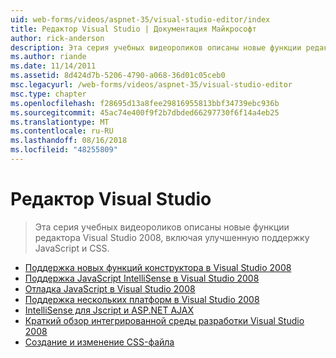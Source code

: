 ```yaml
---
uid: web-forms/videos/aspnet-35/visual-studio-editor/index
title: Редактор Visual Studio | Документация Майкрософт
author: rick-anderson
description: Эта серия учебных видеороликов описаны новые функции редактора Visual Studio 2008, включая улучшенную поддержку JavaScript и CSS.
ms.author: riande
ms.date: 11/14/2011
ms.assetid: 8d424d7b-5206-4790-a068-36d01c05ceb0
msc.legacyurl: /web-forms/videos/aspnet-35/visual-studio-editor
msc.type: chapter
ms.openlocfilehash: f28695d13a8fee29816955813bbf34739ebc936b
ms.sourcegitcommit: 45ac74e400f9f2b7dbded66297730f6f14a4eb25
ms.translationtype: MT
ms.contentlocale: ru-RU
ms.lasthandoff: 08/16/2018
ms.locfileid: "48255809"
---
```

<a name="visual-studio-editor"></a>Редактор Visual Studio
====================
> Эта серия учебных видеороликов описаны новые функции редактора Visual Studio 2008, включая улучшенную поддержку JavaScript и CSS.


- [Поддержка новых функций конструктора в Visual Studio 2008](new-designer-support-in-visual-studio-2008.md)
- [Поддержка JavaScript IntelliSense в Visual Studio 2008](javascript-intellisense-support-in-visual-studio-2008.md)
- [Отладка JavaScript в Visual Studio 2008](javascript-debugging-in-visual-studio-2008.md)
- [Поддержка нескольких платформ в Visual Studio 2008](multi-targeting-support-in-visual-studio-2008.md)
- [IntelliSense для Jscript и ASP.NET AJAX](intellisense-for-jscript-and-aspnet-ajax.md)
- [Краткий обзор интегрированной среды разработки Visual Studio 2008](quick-tour-of-the-visual-studio-2008-integrated-development-environment.md)
- [Создание и изменение CSS-файла](creating-and-modifying-a-css-file.md)
